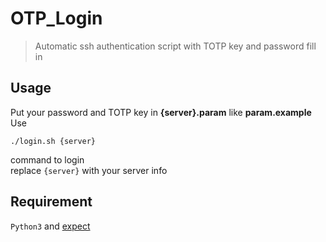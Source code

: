 # OTP_Login
> Automatic ssh authentication script with TOTP key and password fill in

## Usage 
Put your password and TOTP key in **{server}.param** like **param.example**  
Use  
```shell
./login.sh {server}
```  
command to login  
replace `{server}` with your server info  

## Requirement
`Python3` and [expect](https://manned.org/expect)
